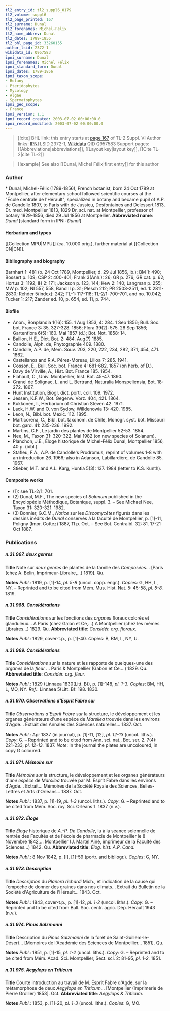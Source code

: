 ```yaml
---
tl2_entry_id: tl2_suppl6_0179
tl2_volume: suppl6
tl2_page_printed: 167
tl2_surname: Dunal
tl2_forenames: Michel-Félix
tl2_name_abbrev: Dunal
tl2_dates: 1789-1856
tl2_bhl_page_id: 33260155
author_lsid: 2372-1
wikidata_id: Q957583
ipni_surname: Dunal
ipni_forenames: Michel Félix
ipni_standard_form: Dunal
ipni_dates: 1789-1856
ipni_taxon_scope: 
- Botany
- Pteridophytes
- Mycology
- Algae
- Spermatophytes
ipni_geo_scope: 
- France
ipni_version: 1.1
ipni_record_created: 2003-07-02 00:00:00.0
ipni_record_modified: 2003-07-02 00:00:00.0
---
```


> [!cite] BHL link: this entry starts at [page 167](https://www.biodiversitylibrary.org/page/33260155) of TL-2 Suppl. VI
> Author links: [IPNI](https://www.ipni.org/a/2372-1) LSID 2372-1, [Wikidata](https://www.wikidata.org/wiki/Q957583) QID Q957583
> Support pages: [[Abbreviations|abbreviations]], [[Layout key|layout key]], [[Cite TL-2|cite TL-2]]

> [!example] See also [[Dunal, Michel Félix|first entry]] for this author

### Author

\* Dunal, Michel-Félix (1789-1856), French botanist, born 24 Oct 1789 at Montpellier, after elementary school followed scientific courses at the "École centrale de l'Hérault", specialized in botany and became pupil of A.P. de Candolle 1807, to Paris with de Jussieu, Desfontaines and Delessert 1813, Dr. med. Montpellier 1813, 1829 Dr. sci. nat. at Montpellier, professor of botany 1829-1856, died 29 Jul 1856 at Montpellier. 
**Abbreviated name**: *Dunal* \[standard form in IPNI: *Dunal*\]

#### Herbarium and types

[[Collection MPU|MPU]] (ca. 10.000 orig.), further material at [[Collection CN|CN]].

#### Bibliography and biography

Barnhart 1: 481 (b. 24 Oct 1789, Montpellier, d. 29 Jul 1856, ib.); BM 1: 490; Bossert p. 109; CSP 2: 400-401; Frank 3(Anh.): 26; GR p. 276; GR cat. p. 62; Hortus 3: 1192; IH 2: 171; Jackson p. 123, 144; Kew 2: 140; Langman p. 255; MW p. 102; NI 557, 558, Band II p. 31; Plesch 212; PR 2503-2511, ed. 1: 2811-2830; Rehder 5(index): 242; TL-1: 117-118; TL-2/1: 700-701, and no. 10.042; Tucker 1: 217; Zander ed. 10, p. 654, ed. 11, p. 744.

#### Biofile

- Anon., Bonplandia 1(16): 155. 1 Aug 1853, 4: 284. 1 Sep 1856; Bull. Soc. bot. France 3: 35, 327-328. 1856; Flora 39(2): 575. 28 Sep 1856; Gartenflora 6(5): 160. Mai 1857 (d.); Bot. Not. 1858: 14.
- Baillon, H.E., Dict. Bot. 2: 484. Aug(?) 1885.
- Candolle, Alph. de, Phytographie 409. 1880.
- Candolle, A.P. de, Mem. Souv. 203, 220, 222, 234, 282, 371, 454, 471. 1862.
- Castellanos and R.A. Pérez-Moreau, Lilloa 7: 285. 1941.
- Cosson, E., Bull. Soc. bot. France 4: 681-682. 1857 (on herb. of D.).
- Davy de Virville, A., Hist. Bot. France 185. 1954.
- Flahault, C., Univ. Montpellier, Inst. Bot. 45-47. 1890.
- Granel de Solignac, L. and L. Bertrand, Naturalia Monspeliensia, Bot. 18: 272. 1867.
- Hunt Institution, Biogr. dict. portr. coll. 109. 1972.
- Jessen, K.F.W., Bot. Gegenw. Vorz. 404, 421. 1864.
- Kukkonen, I., Herbarium of Christian Steven 42. 1971.
- Lack, H.W. and O. von Sydow, Willdenowia 13: 420. 1985.
- Leon, N., Bibl. bot. Mexic. 112. 1895.
- Marticorena, C., Bibl. bot. taxonom. de Chile, Monogr. syst. bot. Missouri bot. gard. 41: 235-236. 1992.
- Martins, C.F., Le jardin des plantes de Montpellier 52-53. 1854.
- Nee, M., Taxon 31: 320-322. Mai 1982 (on new species of Solanum).
- Planchon, J.E., Éloge historique de Michel-Félix Dunal, Montpellier 1856, 40 p. (bibl.).
- Stafleu, F.A., A.P. de Candolle's Prodromus, reprint of volumes 1-8 with an introduction 26. 1966; also in Adanson, Labillardière, de Candolle 85. 1967.
- Stieber, M.T. and A.L. Karg, Huntia 5(3): 137. 1984 (letter to K.S. Kunth).

#### Composite works

- (1): see TL-2/1: 701.
- (2) Dunal, M.F., The new species of *Solanum* published in the Encyclopédie Méthodique, Botanique, suppl. 3. – See Michael Nee, Taxon 31: 320-321. 1982.
- (3) Bonnier, G.C.M., *Notice* sur les *Discomycètes* figurés dans les dessins inédits de *Dunal* conservés à la faculté de Montpellier, p. \[1\]-11, Poligny (Impr. Cottez) 1887, 11 p. Oct. – See Bot. Centralbl. 32: 81. 17-21 Oct 1887.

### Publications

##### n.31.967. deux genres

**Title**
Note sur *deux genres* de plantes de la famille des *Composées*... \[Paris (chez A. Belin, Imprimeur-Libraire,...) 1819\]. Qu.

**Notes**
*Publ*.: 1819, p. \[1\]-14, *pl. 5-8* (uncol. copp. engr.). *Copies*: G, HH, L, NY. – Reprinted and to be cited from Mém. Mus. Hist. Nat. 5: 45-58, *pl. 5-8.* 1819.

##### n.31.968. Considérations

**Title**
*Considérations* sur les fonctions des *organes* floraux colorés et glanduleux... A Paris (chez Galon et Ce,...) A Montpellier (chez les mêmes Libraires...) 1829. Qu.
**Abbreviated title**: *Considér. org. floraux*.

**Notes**
*Publ*.: 1829, cover-t.p., p. \[1\]-40. *Copies*: B, BM, L, NY, U.

##### n.31.969. Considérations

**Title**
*Considérations* sur la nature et les rapports de quelques-une des *organes* de la *fleur* ... Paris & Montpellier (Gabon et Ce....) 1829. Qu.
**Abbreviated title**: *Considér. org. fleur*.

**Notes**
*Publ*.: 1829 (Linnaea 1830(Litt. B)), p. \[1\]-148, *pl. 1-3. Copies*: BM, HH, L, MO, NY.
*Ref*.: Linnaea 5(Litt. B): 198. 1830.

##### n.31.970. Observations d'Esprit Fabre sur

**Title**
*Observations d'Esprit Fabre sur* la structure, le développement et les organes générateurs d'une espèce de *Marsilea* trouvée dans les environs d'Agde... Extrait des Annales des Sciences naturelles... 1837. Oct.

**Notes**
*Publ*.: Apr 1837 (in journal), p. \[1\]-11, \[12\], *pl. 12-13* (uncol. liths.). *Copy*: G. – Reprinted and to be cited from Ann. sci. nat., Bot. ser. 2. 7(4): 221-233, *pl. 12-13.* 1837.
*Note*: In the journal the plates are uncoloured, in copy G coloured.

##### n.31.971. Mémoire sur

**Title**
*Mémoire sur* la structure, le développement et les organes générateurs d'*une espèce* de *Marsilea* trouvée par M. Esprit Fabre dans les environs d'Agde... Extrait... Mémoires de la Société Royale des Sciences, Belles-Lettres et Arts d'Orleans... 1837. Oct.

**Notes**
*Publ*.: 1837, p. \[1\]-19, *pl. 1-3* (uncol. liths.). *Copy*: G. – Reprinted and to be cited from Mém. Soc. roy. Sci. Orleans 1. 1837 (n.v.).

##### n.31.972. Éloge

**Title**
*Éloge* historique de *A.-P. De Candolle*, lu à la séance solennelle de rentrée des Facultés et de l'école de pharmacie de Montpellier le 8 Novembre 1842,... Montpellier (J. Martel Ainé, imprimeur de la Faculté des Sciences...) 1842. Qu.
**Abbreviated title**: *Élog. hist. A.P. Cand.*

**Notes**
*Publ*.: 8 Nov 1842, p. \[i\], \[1\]-59 (portr. and bibliogr.). *Copies*: G, NY.

##### n.31.973. Description

**Title**
*Description* du *Planera richardi* Mich., et indication de la cause qui l'empèche de donner des graines dans nos climats... Extrait du Bulletin de la Société d'Agriculture de l'Hérault... 1843. Oct.

**Notes**
*Publ*.: 1843, cover-t.p., p. \[1\]-12, *pl. 1-2* (uncol. liths.). *Copy*: G. – Reprinted and to be cited from Bull. Soc. centr. agric. Dép. Hérault 1943 (n.v.).

##### n.31.974. Pinus Salzmanni

**Title**
Description du *Pinus Salzmanni* de la forêt de Saint-Guillem-le-Désert... \[Memoires de l'Académie des Sciences de Montpellier... 1851\]. Qu.

**Notes**
*Publ*.: 1851, p. \[1\]-15, *pl. 1-2* (uncol. liths.). *Copy*: G. – Reprinted and to be cited from Mém. Acad. Sci. Montpellier, Sect. sci. 2: 81-95, *pl. 1-2.* 1851.

##### n.31.975. Aegylops en Triticum

**Title**
Courte introduction au travail de M. Esprit Fabre d'Agde, sur la métamorphose de deux *Aegylops en Triticum*... \[Montpellier (Imprimerie de Pierre Grollier) 1853\]. Oct.
**Abbreviated title**: *Aegylops & Triticum*.

**Notes**
*Publ*.: 1853, p. \[1\]-20, *pl. 1-3* (uncol. liths.). *Copies*: G, MO.

